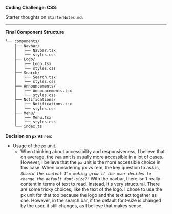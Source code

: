 **Coding Challenge: CSS**:

Starter thoughts on `StarterNotes.md`.

---

**Final Component Structure**

```
└── components/
    ├── Navbar/
    │   ├── Navbar.tsx
    │   └── styles.css
    ├── Logo/
    │   ├── Logo.tsx
    │   └── styles.css
    ├── Search/
    │   ├── Search.tsx
    │   └── styles.css
    ├── Announcements/
    │   ├── Announcements.tsx
    │   └── styles.css
    ├── Notifications/
    │   ├── Notifications.tsx
    │   └── styles.css
    ├── Menu/
    │   ├── Menu.tsx
    │   └── styles.css
    └── index.ts
```

**Decision on `px` vs `rem`:**

- Usage of the `px` unit.
  - When thinking about accessibility and responsiveness, I believe that on average, the `rem` unit is usually more accessible in a lot of cases. However, I believe that the `px` unit is the more accessible choice in this case. When considering px vs rem, the key question to ask is, _`Should the content I'm making grow if the user decides to change the default font-size?'`_ With the navbar, there isn't really content in terms of text to read. Instead, it's very structural. There are some tricky choices, like the text of the logo. I chose to use the px unit for that too because the logo and the text act together as one. However, in the search bar, if the default font-size is changed by the user, it still changes, as I believe that makes sense.
